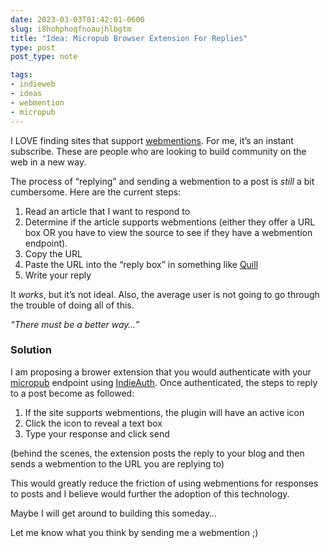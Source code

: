 ```yaml
---
date: 2023-03-03T01:42:01-0600
slug: i8hohphoqfnoaujhlbgtm
title: "Idea: Micropub Browser Extension For Replies"
type: post
post_type: note

tags:
- indieweb
- ideas
- webmention
- micropub
---
```

I LOVE finding sites that support [webmentions](https://indieweb.org/Webmention). For me, it’s an instant subscribe. These are people who are looking to build community on the web in a new way.


The process of “replying” and sending a webmention to a post is *still* a bit cumbersome. Here are the current steps:


1. Read an article that I want to respond to
2. Determine if the article supports webmentions (either they offer a URL box OR you have to view the source to see if they have a webmention endpoint).
3. Copy the URL
4. Paste the URL into the “reply box” in something like [Quill](https://ll.p3k.io)
5. Write your reply


It *works*, but it’s not ideal. Also, the average user is not going to go through the trouble of doing all of this.


*“There must be a better way…”*


### Solution


I am proposing a brower extension that you would authenticate with your [micropub](https://indieweb.org/Micropub) endpoint using [IndieAuth](https://indieauth.com/). Once authenticated, the steps to reply to a post become as followed:


1. If the site supports webmentions, the plugin will have an active icon
2. Click the icon to reveal a text box
3. Type your response and click send


(behind the scenes, the extension posts the reply to your blog and then sends a webmention to the URL you are replying to)


This would greatly reduce the friction of using webmentions for responses to posts and I believe would further the adoption of this technology.


Maybe I will get around to building this someday…


Let me know what you think by sending me a webmention ;)



